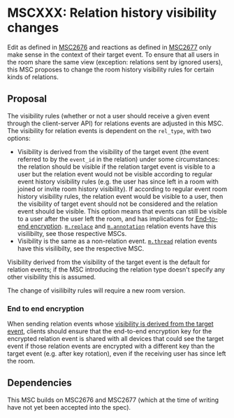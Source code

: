 # MSCXXX: Relation history visibility changes

Edit as defined in [MSC2676](https://github.com/matrix-org/matrix-doc/pull/2676) and reactions as defined in [MSC2677](https://github.com/matrix-org/matrix-doc/pull/2677) only make sense in the context of their target event. To ensure that all
users in the room share the same view (exception: relations sent by ignored users), this MSC proposes to change the
room history visibility rules for certain kinds of relations.

## Proposal

The visibility rules (whether or not a user should receive a given event through
the client-server API) for relations events are adjusted in this MSC.
The visibility for relation events is dependent on the `rel_type`, with two options:
 
  - Visibility is derived from the visibility of the target event (the event
    referred to by the `event_id` in the relation) under some circumstances:
    the relation should be visible if the relation target event is visible to
    a user but the relation event would not be visible according to regular
    event history visibility rules (e.g. the user has since left in a room with
    joined or invite room history visibility).
    If according to regular event room history visibility rules, the relation
    event would be visible to a user, then the visibility of target event
    should not be considered and the relation event should be visible.
    This option means that events can still be visible to a user after
    the user left the room, and has implications
    for [End-to-end encryption](#end-to-end-encryption).
    [`m.replace`](https://github.com/matrix-org/matrix-doc/pull/2676) and [`m.annotation`](https://github.com/matrix-org/matrix-doc/pull/2677) relation events have this visilibilty, see those respective MSCs.
  - Visibility is the same as a non-relation event.
    [`m.thread`](https://github.com/matrix-org/matrix-doc/pull/3440) relation events have this visilibilty, see the respective MSC.

Visibility derived from the visibility of the target event is the default for relation events;
if the MSC introducing the relation type doesn't specify any other visibility this is assumed.

The change of visilibilty rules will require a new room version.

### End to end encryption

When sending relation events whose [visibility is derived from the target event](#relation-visibility),
clients should ensure that the end-to-end encryption key for the encrypted
relation event is shared with all devices that could see the target event
if those relation events are encrypted with a different key than
the target event (e.g. after key rotation), even if the receiving user has
since left the room.

## Dependencies

This MSC builds on MSC2676 and MSC2677 (which at the time of writing have not yet been accepted
into the spec).
